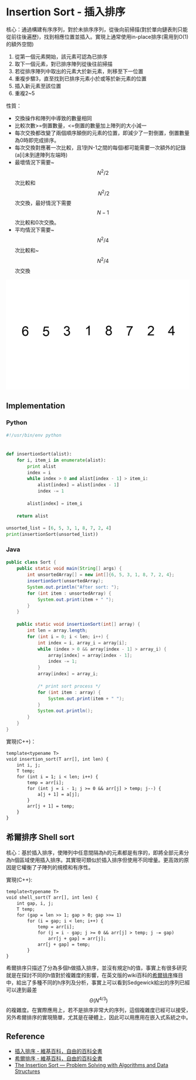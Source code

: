 # Insertion Sort - 插入排序

核心：通過構建有序序列，對於未排序序列，從後向前掃描(對於單向鏈表則只能從前往後遍歷)，找到相應位置並插入。實現上通常使用in-place排序(需用到O(1)的額外空間)

1. 從第一個元素開始，該元素可認為已排序
2. 取下一個元素，對已排序陣列從後往前掃描
3. 若從排序陣列中取出的元素大於新元素，則移至下一位置
4. 重複步驟3，直至找到已排序元素小於或等於新元素的位置
5. 插入新元素至該位置
6. 重複2~5

性質：

- 交換操作和陣列中導致的數量相同
- 比較次數>=倒置數量，<=倒置的數量加上陣列的大小減一
- 每次交換都改變了兩個順序顛倒的元素的位置，即減少了一對倒置，倒置數量為0時即完成排序。
- 每次交換對應著一次比較，且1到N-1之間的每個i都可能需要一次額外的記錄(a[i]未到達陣列左端時)
- 最壞情況下需要~$$N^2/2$$次比較和$$~N^2/2$$次交換，最好情況下需要$$N-1$$次比較和0次交換。
- 平均情況下需要~$$N^2/4$$次比較和~$$N^2/4$$次交換

![Insertion Sort](../../shared-files/images/insertion_sort.gif)


## Implementation

### Python

```python
#!/usr/bin/env python


def insertionSort(alist):
    for i, item_i in enumerate(alist):
        print alist
        index = i
        while index > 0 and alist[index - 1] > item_i:
            alist[index] = alist[index - 1]
            index -= 1

        alist[index] = item_i

    return alist

unsorted_list = [6, 5, 3, 1, 8, 7, 2, 4]
print(insertionSort(unsorted_list))
```

### Java

```java
public class Sort {
	public static void main(String[] args) {
		int unsortedArray[] = new int[]{6, 5, 3, 1, 8, 7, 2, 4};
		insertionSort(unsortedArray);
		System.out.println("After sort: ");
		for (int item : unsortedArray) {
			System.out.print(item + " ");
		}
	}

	public static void insertionSort(int[] array) {
		int len = array.length;
		for (int i = 0; i < len; i++) {
			int index = i, array_i = array[i];
			while (index > 0 && array[index - 1] > array_i) {
				array[index] = array[index - 1];
				index -= 1;
			}
			array[index] = array_i;

			/* print sort process */
			for (int item : array) {
				System.out.print(item + " ");
			}
			System.out.println();
		}
	}
}
```

實現(C++)：

```
template<typename T>
void insertion_sort(T arr[], int len) {
    int i, j;
    T temp;
    for (int i = 1; i < len; i++) {
        temp = arr[i];
        for (int j = i - 1; j >= 0 && arr[j] > temp; j--) {
            a[j + 1] = a[j];
        }
        arr[j + 1] = temp;
    }
}
```

## 希爾排序 Shell sort

核心：基於插入排序，使陣列中任意間隔為h的元素都是有序的，即將全部元素分為h個區域使用插入排序。其實現可類似於插入排序但使用不同增量。更高效的原因是它權衡了子陣列的規模和有序性。

實現(C++):

```
template<typename T>
void shell_sort(T arr[], int len) {
	int gap, i, j;
	T temp;
	for (gap = len >> 1; gap > 0; gap >>= 1)
		for (i = gap; i < len; i++) {
			temp = arr[i];
			for (j = i - gap; j >= 0 && arr[j] > temp; j -= gap)
				arr[j + gap] = arr[j];
			arr[j + gap] = temp;
		}
}
```

希爾排序只描述了分為多個h做插入排序，並沒有規定h的值，事實上有很多研究就是在探討不同的h值對於複雜度的影響，在英文版的wiki百科的[希爾排序](https://en.wikipedia.org/wiki/Shellsort)條目中，給出了多種不同的h序列及分析，事實上可以看到Sedgewick給出的序列已經可以達到最差$$\Theta(N^{4/3})$$的複雜度。在實際應用上，若不是排序非常大的序列，這個複雜度已經可以接受，另外希爾排序的實現簡單，尤其是在硬體上，因此可以用應用在嵌入式系統之中。

## Reference

- [插入排序 - 維基百科，自由的百科全書](http://zh.wikipedia.org/wiki/%E6%8F%92%E5%85%A5%E6%8E%92%E5%BA%8F)
- [希爾排序 - 維基百科，自由的百科全書](http://zh.wikipedia.org/wiki/%E5%B8%8C%E5%B0%94%E6%8E%92%E5%BA%8F)
- [The Insertion Sort — Problem Solving with Algorithms and Data Structures](http://interactivepython.org/runestone/static/pythonds/SortSearch/TheInsertionSort.html)
